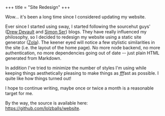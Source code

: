+++
title = "Site Redesign"
+++

Wow... it's been a long time since I considered updating my website.

Ever since I started using sway, I started following the sourcehut guys'
([Drew Devault](https://drewdevault.com) and [Simon Ser](https://emersion.fr]))
blogs. They have really influenced my philosophy, so I decided to redesign my
website using a static site generator ([Zola](https://getzola.com)). The keener
eyed will notice a few stylistic similarities in the site (i.e. the layout of
the home page). No more node backend, no more authentication, no more dependencies
going out of date -- just plain HTML generated from Markdown.

In addition I've tried to minimize the number of styles I'm using while keeping
things aesthetically pleasing to make things as *fff*ast as possible. I quite
like how things turned out!

I hope to continue writing, maybe once or twice a month is a reasonable target
for me.

By the way, the source is available here: <https://github.com/lolzballs/website>.
